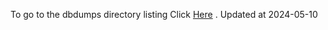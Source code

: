 To go to the dbdumps directory listing Click [Here](https://ipfs.io/ipfs/bafkreiemrdqmwojlwzcyckem4jdswvfh55xbf3qap4tg6dnssd6a3deod4) . Updated at 2024-05-10